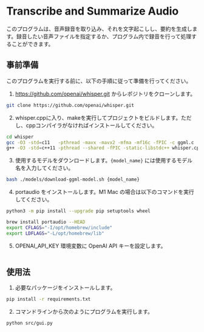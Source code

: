 
# Transcribe and Summarize Audio

このプログラムは、音声録音を取り込み、それを文字起こしし、要約を生成します。録音したい音声ファイルを指定するか、プログラム内で録音を行って処理することができます。

## 事前準備

このプログラムを実行する前に、以下の手順に従って準備を行ってください。

1. https://github.com/openai/whisper.git からレポジトリをクローンします。
```bash
git clone https://github.com/openai/whisper.git
```

2. whisper.cppに入り、makeを実行してプロジェクトをビルドします。ただし、cppコンパイラがなければインストールしてください。
```bash
cd whisper
gcc -O3 -std=c11   -pthread -mavx -mavx2 -mfma -mf16c -fPIC -c ggml.c
g++ -O3 -std=c++11 -pthread --shared -fPIC -static-libstdc++ whisper.cpp ggml.o -o libwhisper.so
```

3. 使用するモデルをダウンロードします。`{model_name}` には使用するモデル名を入力してください。
```bash
bash ./models/download-ggml-model.sh {model_name}
```

4. portaudio をインストールします。M1 Mac の場合は以下のコマンドを実行してください。

```bash
python3 -m pip install --upgrade pip setuptools wheel

brew install portaudio --HEAD
export CFLAGS="-I/opt/homebrew/include"
export LDFLAGS="-L/opt/homebrew/lib"
```

5. OPENAI_API_KEY 環境変数に OpenAI API キーを設定します。
```bash
```

## 使用法

1. 必要なパッケージをインストールします。
```bash
pip install -r requirements.txt
```

2. コマンドラインから次のようにプログラムを実行します。
```bash
python src/gui.py
```
